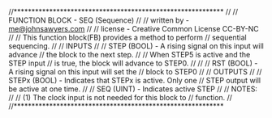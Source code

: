 //***********************************************************
//
//  FUNCTION BLOCK - SEQ (Sequence)
//
//  written by - me@johnsawyers.com
//
//  license - Creative Common License CC-BY-NC
//
//  This function block(FB) provides a method to perform
//  sequential sequencing. 
//
//  INPUTS
//
//  STEP (BOOL) - A rising signal on this input will advance
//                the block to the next step.
//
//                When STEP5 is active and the STEP input
//                is true, the block will advance to STEP0.
//
//
//  RST (BOOL)  - A rising signal on this input will set the
//                block to STEP0
//
//  OUTPUTS
//
//  STEPx (BOOL) - Indicates that STEPx is active.  Only one
//                 STEP output will be active at one time.
//
//  SEQ (UINT) - Indicates active STEP
//
//  NOTES:
//
//  (1) The clock input is not needed for this block to
//      function.
//
//***********************************************************
